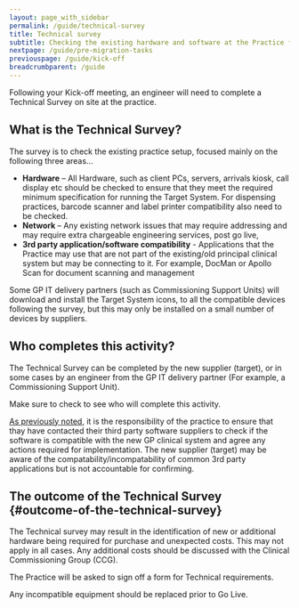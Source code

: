 ```yaml
---
layout: page_with_sidebar
permalink: /guide/technical-survey
title: Technical survey
subtitle: Checking the existing hardware and software at the Practice for compatibility
nextpage: /guide/pre-migration-tasks
previouspage: /guide/kick-off
breadcrumbparent: /guide
---
```


Following your Kick-off meeting, an engineer will need to complete a Technical Survey on site at the practice. 



## What is the Technical Survey?

The survey is to check the existing practice setup, focused mainly on the following three areas...

* __Hardware__ – All Hardware, such as client PCs, servers, arrivals kiosk, call display etc should be checked to ensure that they meet the required minimum specification for running the Target System. For dispensing practices, barcode scanner and label printer compatibility also need to be checked.
* __Network__ – Any existing network issues that may require addressing and may require extra chargeable engineering services, post go live, 
* __3rd party application/software compatibility__ - Applications that the Practice may use that are not part of the existing/old principal clinical system but may be connecting to it. For example, DocMan or Apollo Scan for document scanning and management



Some GP IT delivery partners (such as Commissioning Support Units) will download and install the Target System icons, to all the compatible devices following the survey, but this may only be installed on a small number of devices by suppliers.

## Who completes this activity?

The Technical Survey can be completed by the new supplier (target), or in some cases by an engineer from the GP IT delivery partner (For example, a Commissioning Support Unit).

Make sure to check to see who will complete this activity.

[As previously noted](/prm-practice-migration/guide/kick-off#technical-survey), it is the responsibility of the practice to ensure that thay have contacted their third party software suppliers to check if the software is compatible with the new GP clinical system and agree any actions required for implementation. The new supplier (target) may be aware of the compatability/incompatability of common 3rd party applications but is not accountable for confirming.



## The outcome of the Technical Survey {#outcome-of-the-technical-survey}

The Technical survey may result in the identification of new or additional hardware being required for purchase and unexpected costs. This may not apply in all cases. Any additional costs should be discussed with the Clinical Commissioning Group (CCG).

The Practice will be asked to sign off a form for Technical requirements.

Any incompatible equipment should be replaced prior to Go Live.
